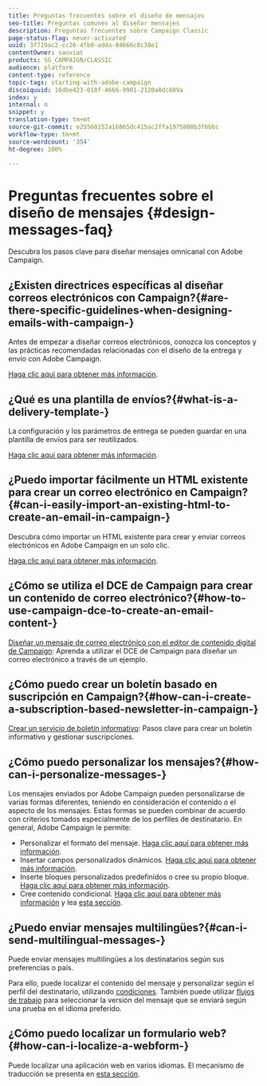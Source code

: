 ```yaml
---
title: Preguntas frecuentes sobre el diseño de mensajes
seo-title: Preguntas comunes al diseñar mensajes
description: Preguntas frecuentes sobre Campaign Classic
page-status-flag: never-activated
uuid: 3f719ac2-cc26-4fb0-adda-84666c8c38e1
contentOwner: sauviat
products: SG_CAMPAIGN/CLASSIC
audience: platform
content-type: reference
topic-tags: starting-with-adobe-campaign
discoiquuid: 16dbe423-018f-4666-9901-2120a8dc609a
index: y
internal: n
snippet: y
translation-type: tm+mt
source-git-commit: e25560152a16865dc415ac2ffa1975808b3f6bbc
workflow-type: tm+mt
source-wordcount: '354'
ht-degree: 100%

---
```



# Preguntas frecuentes sobre el diseño de mensajes {#design-messages-faq}

Descubra los pasos clave para diseñar mensajes omnicanal con Adobe Campaign.

## ¿Existen directrices específicas al diseñar correos electrónicos con Campaign?{#are-there-specific-guidelines-when-designing-emails-with-campaign-}

Antes de empezar a diseñar correos electrónicos, conozca los conceptos y las prácticas recomendadas relacionadas con el diseño de la entrega y envío con Adobe Campaign.

[Haga clic aquí para obtener más información](https://helpx.adobe.com/es/campaign/kb/delivery-best-practices.html).

## ¿Qué es una plantilla de envíos?{#what-is-a-delivery-template-}

La configuración y los parámetros de entrega se pueden guardar en una plantilla de envíos para ser reutilizados.

[Haga clic aquí para obtener más información](../../delivery/using/about-templates.md).

## ¿Puedo importar fácilmente un HTML existente para crear un correo electrónico en Campaign?{#can-i-easily-import-an-existing-html-to-create-an-email-in-campaign-}

Descubra cómo importar un HTML existente para crear y enviar correos electrónicos en Adobe Campaign en un solo clic.

[Haga clic aquí para obtener más información](../../delivery/using/defining-the-email-content.md#message-content).

## ¿Cómo se utiliza el DCE de Campaign para crear un contenido de correo electrónico?{#how-to-use-campaign-dce-to-create-an-email-content-}

[Diseñar un mensaje de correo electrónico con el editor de contenido digital de Campaign](../../web/using/use-case--creating-an-email-delivery.md): Aprenda a utilizar el DCE de Campaign para diseñar un correo electrónico a través de un ejemplo.

## ¿Cómo puedo crear un boletín basado en suscripción en Campaign?{#how-can-i-create-a-subscription-based-newsletter-in-campaign-}

[Crear un servicio de boletín informativo](../../delivery/using/managing-subscriptions.md): Pasos clave para crear un boletín informativo y gestionar suscripciones.

## ¿Cómo puedo personalizar los mensajes?{#how-can-i-personalize-messages-}

Los mensajes enviados por Adobe Campaign pueden personalizarse de varias formas diferentes, teniendo en consideración el contenido o el aspecto de los mensajes. Estas formas se pueden combinar de acuerdo con criterios tomados especialmente de los perfiles de destinatario. En general, Adobe Campaign le permite:

* Personalizar el formato del mensaje. [Haga clic aquí para obtener más información](../../delivery/using/defining-the-email-content.md#message-content).
* Insertar campos personalizados dinámicos. [Haga clic aquí para obtener más información](../../delivery/using/personalization-fields.md).
* Inserte bloques personalizados predefinidos o cree su propio bloque. [Haga clic aquí para obtener más información](../../delivery/using/personalization-blocks.md).
* Cree contenido condicional. [Haga clic aquí para obtener más información](../../delivery/using/conditional-content.md) y lea [esta sección](../../delivery/using/conditional-content.md).

## ¿Puedo enviar mensajes multilingües?{#can-i-send-multilingual-messages-}

Puede enviar mensajes multilingües a los destinatarios según sus preferencias o país.

Para ello, puede localizar el contenido del mensaje y personalizar según el perfil del destinatario, utilizando [condiciones](../../delivery/using/conditional-content.md). También puede utilizar [flujos de trabajo](../../workflow/using/split.md) para seleccionar la versión del mensaje que se enviará según una prueba en el idioma preferido.

## ¿Cómo puedo localizar un formulario web?{#how-can-i-localize-a-webform-}

Puede localizar una aplicación web en varios idiomas. El mecanismo de traducción se presenta en [esta sección](../../web/using/translating-a-web-form.md).
